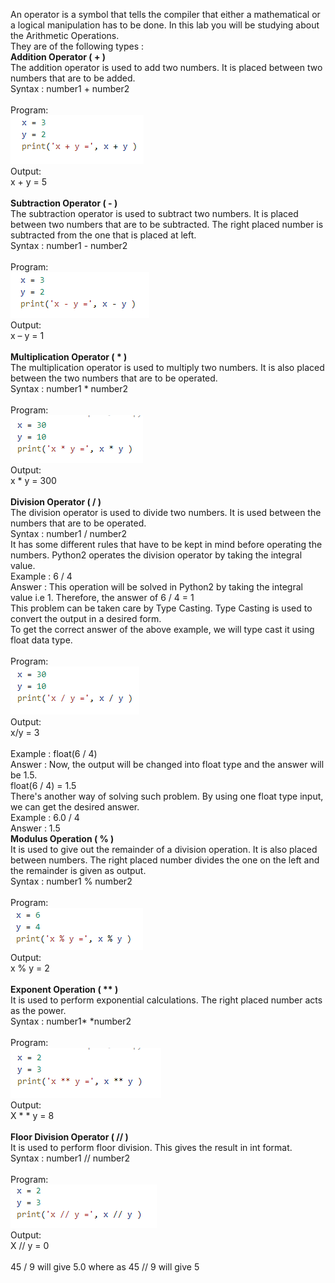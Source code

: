 An operator is a symbol that tells the compiler that either a mathematical or a logical manipulation has to be done. In this lab you will be studying about the Arithmetic Operations.<br>
They are of the following types :<br>
<b>Addition Operator ( + )</b><br>
The addition operator is used to add two numbers. It is placed between two numbers that are to be added.<br>
Syntax : number1 + number2<br><br>
Program:<br>
<img src="images/img1.PNG"><br>
Output:<br>
x + y = 5<br><br>
<b>Subtraction Operator ( - )</b><br>
The subtraction operator is used to subtract two numbers. It is placed between two numbers that are to be subtracted. The right placed number is subtracted from the one that is placed at left.<br>
Syntax : number1 - number2<br><br>
Program:<br>
<img src="images/img2.PNG"><br>
Output:<br>
x – y = 1<br><br>
<b>Multiplication Operator ( * )</b><br>
The multiplication operator is used to multiply two numbers. It is also placed between the two numbers that are to be operated.<br>
Syntax : number1 * number2<br><br>
Program:<br>
<img src="images/img3.PNG"><br>
Output:<br>
x * y = 300<br><br>
<b>Division Operator ( / )</b><br>
The division operator is used to divide two numbers. It is used between the numbers that are to be operated.<br>
Syntax : number1 / number2<br>
It has some different rules that have to be kept in mind before operating the numbers. Python2 operates the division operator by taking the integral value.<br>
Example : 6 / 4<br>
Answer : This operation will be solved in Python2 by taking the integral value i.e 1. Therefore, the answer of 6 / 4 = 1<br>
This problem can be taken care by Type Casting. Type Casting is used to convert the output in a desired form.<br>
To get the correct answer of the above example, we will type cast it using float data type.<br><br>
Program:<br>
<img src="images/img4.PNG"><br>
Output:<br>
x/y = 3<br><br>
Example : float(6 / 4)<br> 
Answer : Now, the output will be changed into float type and the answer will be 1.5.<br>
float(6 / 4) = 1.5<br>
There's another way of solving such problem. By using one float type input, we can get the desired answer.<br>
Example : 6.0 / 4<br>
Answer : 1.5<br>
<b>Modulus Operation ( % )</b><br>
It is used to give out the remainder of a division operation. It is also placed between numbers. The right placed number divides the one on the left and the remainder is given as output.<br>
Syntax : number1 % number2<br><br>
Program:<br>
<img src="images/img5.PNG"><br>
Output:<br>
x % y = 2<br><br>
<b>Exponent Operation ( ** )</b><br>
It is used to perform exponential calculations. The right placed number acts as the power.<br>
Syntax : number1* *number2<br><br>
Program:<br>
<img src="images/img6.PNG"><br>
Output:<br>
X * * y = 8<br><br>
<b>Floor Division Operator ( // )</b><br>
It is used to perform floor division. This gives the result in int format.<br>
Syntax : number1 // number2<br><br>
Program:<br>
<img src="images/img7.PNG"><br>
Output:<br>
X // y = 0<br><br>
45 / 9 will give 5.0 where as 45 // 9 will give 5

                    
